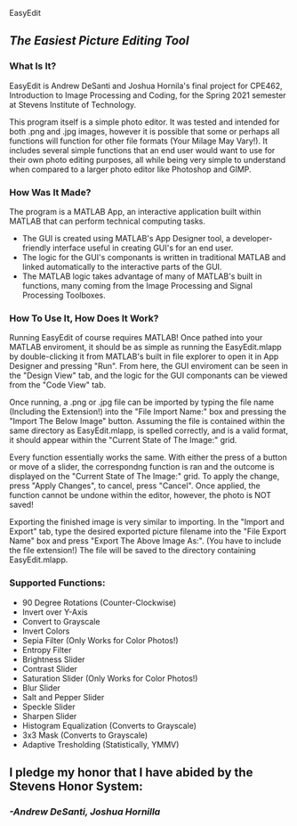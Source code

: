 EasyEdit
## *The Easiest Picture Editing Tool*
### What Is It?
EasyEdit is Andrew DeSanti and Joshua Hornila's final project for CPE462, Introduction to Image Processing and Coding, for the Spring 2021 semester at Stevens Institute of Technology.

This program itself is a simple photo editor. It was tested and intended for both .png and .jpg images, however it is possible that some or perhaps all functions will function for other file formats (Your Milage May Vary!). It includes several simple functions that an end user would want to use for their own photo editing purposes, all while being very simple to understand when compared to a larger photo editor like Photoshop and GIMP.

### How Was It Made?
The program is a MATLAB App, an interactive application built within MATLAB that can perform technical computing tasks. 
- The GUI is created using MATLAB's App Designer tool, a developer-friendly interface useful in creating GUI's for an end user. 
- The logic for the GUI's componants is written in traditional MATLAB and linked automatically to the interactive parts of the GUI. 
-  The MATLAB logic takes advantage of many of MATLAB's built in functions, many coming from the Image Processing and Signal Processing Toolboxes.

### How To Use It, How Does It Work?
Running EasyEdit of course requires MATLAB! Once pathed into your MATLAB enviroment, it should be as simple as running the EasyEdit.mlapp by double-clicking it from MATLAB's built in file explorer to open it in App Designer and pressing "Run". From here, the GUI enviroment can be seen in the "Design View" tab, and the logic for the GUI componants can be viewed from the "Code View" tab. 

Once running, a .png or .jpg file can be imported by typing the file name (Including the Extension!) into the "File Import Name:" box and pressing the "Import The Below Image" button. Assuming the file is contained within the same directory as EasyEdit.mlapp, is spelled correctly, and is a valid format, it should appear within the "Current State of The Image:" grid.  

Every function essentially works the same. With either the press of a button or move of a slider, the correspondng function is ran and the outcome is displayed on the "Current State of The Image:" grid. To apply the change, press "Apply Changes", to cancel, press "Cancel". Once applied, the function cannot be undone within the editor, however, the photo is NOT saved!

Exporting the finished image is very similar to importing. In the "Import and Export" tab, type the desired exported picture filename into the "File Export Name" box and press "Export The Above Image As:". (You have to include the file extension!) The file will be saved to the directory containing EasyEdit.mlapp. 

### Supported Functions:
- 90 Degree Rotations (Counter-Clockwise)
- Invert over Y-Axis
- Convert to Grayscale
- Invert Colors
- Sepia Filter (Only Works for Color Photos!)
- Entropy Filter
- Brightness Slider
- Contrast Slider
- Saturation Slider (Only Works for Color Photos!)
- Blur Slider
- Salt and Pepper Slider
- Speckle Slider
- Sharpen Slider
- Histogram Equalization (Converts to Grayscale)
- 3x3 Mask (Converts to Grayscale)
- Adaptive Tresholding (Statistically, YMMV)

## I pledge my honor that I have abided by the Stevens Honor System:
### *-Andrew DeSanti, Joshua Hornilla*
